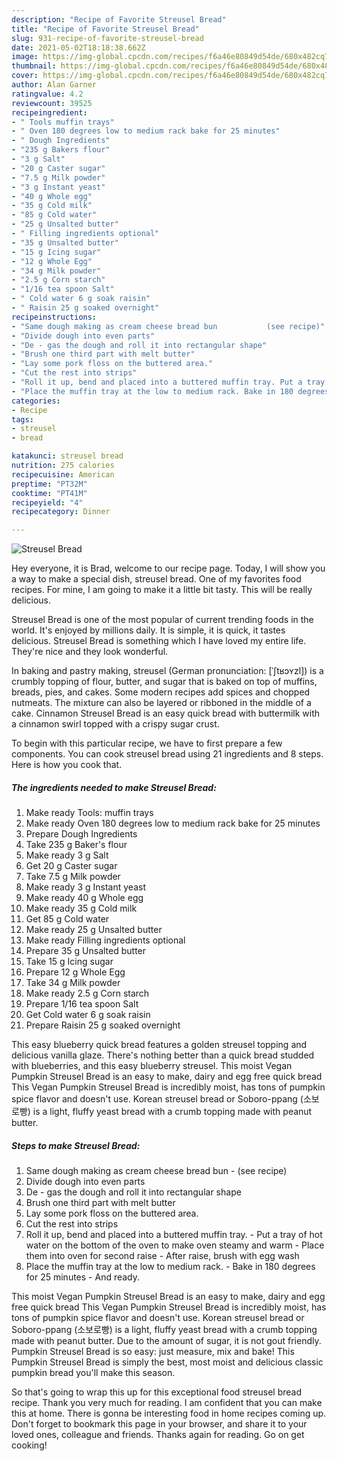 ```yaml
---
description: "Recipe of Favorite Streusel Bread"
title: "Recipe of Favorite Streusel Bread"
slug: 931-recipe-of-favorite-streusel-bread
date: 2021-05-02T18:18:38.662Z
image: https://img-global.cpcdn.com/recipes/f6a46e80849d54de/680x482cq70/streusel-bread-recipe-main-photo.jpg
thumbnail: https://img-global.cpcdn.com/recipes/f6a46e80849d54de/680x482cq70/streusel-bread-recipe-main-photo.jpg
cover: https://img-global.cpcdn.com/recipes/f6a46e80849d54de/680x482cq70/streusel-bread-recipe-main-photo.jpg
author: Alan Garner
ratingvalue: 4.2
reviewcount: 39525
recipeingredient:
- " Tools muffin trays"
- " Oven 180 degrees low to medium rack bake for 25 minutes"
- " Dough Ingredients"
- "235 g Bakers flour"
- "3 g Salt"
- "20 g Caster sugar"
- "7.5 g Milk powder"
- "3 g Instant yeast"
- "40 g Whole egg"
- "35 g Cold milk"
- "85 g Cold water"
- "25 g Unsalted butter"
- " Filling ingredients optional"
- "35 g Unsalted butter"
- "15 g Icing sugar"
- "12 g Whole Egg"
- "34 g Milk powder"
- "2.5 g Corn starch"
- "1/16 tea spoon Salt"
- " Cold water 6 g soak raisin"
- " Raisin 25 g soaked overnight"
recipeinstructions:
- "Same dough making as cream cheese bread bun           (see recipe)"
- "Divide dough into even parts"
- "De - gas the dough and roll it into rectangular shape"
- "Brush one third part with melt butter"
- "Lay some pork floss on the buttered area."
- "Cut the rest into strips"
- "Roll it up, bend and placed into a buttered muffin tray. Put a tray of hot water on the bottom of the oven to make oven steamy and warm Place them into oven for second raise After raise, brush with egg wash"
- "Place the muffin tray at the low to medium rack. Bake in 180 degrees for 25 minutes And ready."
categories:
- Recipe
tags:
- streusel
- bread

katakunci: streusel bread 
nutrition: 275 calories
recipecuisine: American
preptime: "PT32M"
cooktime: "PT41M"
recipeyield: "4"
recipecategory: Dinner

---
```



![Streusel Bread](https://img-global.cpcdn.com/recipes/f6a46e80849d54de/680x482cq70/streusel-bread-recipe-main-photo.jpg)

Hey everyone, it is Brad, welcome to our recipe page. Today, I will show you a way to make a special dish, streusel bread. One of my favorites food recipes. For mine, I am going to make it a little bit tasty. This will be really delicious.

Streusel Bread is one of the most popular of current trending foods in the world. It's enjoyed by millions daily. It is simple, it is quick, it tastes delicious. Streusel Bread is something which I have loved my entire life. They're nice and they look wonderful.

In baking and pastry making, streusel (German pronunciation: [ˈʃtʁɔʏzl]) is a crumbly topping of flour, butter, and sugar that is baked on top of muffins, breads, pies, and cakes. Some modern recipes add spices and chopped nutmeats. The mixture can also be layered or ribboned in the middle of a cake. Cinnamon Streusel Bread is an easy quick bread with buttermilk with a cinnamon swirl topped with a crispy sugar crust.


To begin with this particular recipe, we have to first prepare a few components. You can cook streusel bread using 21 ingredients and 8 steps. Here is how you cook that.

<!--inarticleads1-->

##### The ingredients needed to make Streusel Bread:

1. Make ready  Tools: muffin trays
1. Make ready  Oven 180 degrees low to medium rack bake for 25 minutes
1. Prepare  Dough Ingredients
1. Take 235 g Baker&#39;s flour
1. Make ready 3 g Salt
1. Get 20 g Caster sugar
1. Take 7.5 g Milk powder
1. Make ready 3 g Instant yeast
1. Make ready 40 g Whole egg
1. Make ready 35 g Cold milk
1. Get 85 g Cold water
1. Make ready 25 g Unsalted butter
1. Make ready  Filling ingredients optional
1. Prepare 35 g Unsalted butter
1. Take 15 g Icing sugar
1. Prepare 12 g Whole Egg
1. Take 34 g Milk powder
1. Make ready 2.5 g Corn starch
1. Prepare 1/16 tea spoon Salt
1. Get  Cold water 6 g soak raisin
1. Prepare  Raisin 25 g soaked overnight


This easy blueberry quick bread features a golden streusel topping and delicious vanilla glaze. There&#39;s nothing better than a quick bread studded with blueberries, and this easy blueberry streusel. This moist Vegan Pumpkin Streusel Bread is an easy to make, dairy and egg free quick bread This Vegan Pumpkin Streusel Bread is incredibly moist, has tons of pumpkin spice flavor and doesn&#39;t use. Korean streusel bread or Soboro-ppang (소보로빵) is a light, fluffy yeast bread with a crumb topping made with peanut butter. 

<!--inarticleads2-->

##### Steps to make Streusel Bread:

1. Same dough making as cream cheese bread bun -           (see recipe)
1. Divide dough into even parts
1. De - gas the dough and roll it into rectangular shape
1. Brush one third part with melt butter
1. Lay some pork floss on the buttered area.
1. Cut the rest into strips
1. Roll it up, bend and placed into a buttered muffin tray. - Put a tray of hot water on the bottom of the oven to make oven steamy and warm - Place them into oven for second raise - After raise, brush with egg wash
1. Place the muffin tray at the low to medium rack. - Bake in 180 degrees for 25 minutes - And ready.


This moist Vegan Pumpkin Streusel Bread is an easy to make, dairy and egg free quick bread This Vegan Pumpkin Streusel Bread is incredibly moist, has tons of pumpkin spice flavor and doesn&#39;t use. Korean streusel bread or Soboro-ppang (소보로빵) is a light, fluffy yeast bread with a crumb topping made with peanut butter. Due to the amount of sugar, it is not gout friendly. Pumpkin Streusel Bread is so easy: just measure, mix and bake! This Pumpkin Streusel Bread is simply the best, most moist and delicious classic pumpkin bread you&#39;ll make this season. 

So that's going to wrap this up for this exceptional food streusel bread recipe. Thank you very much for reading. I am confident that you can make this at home. There is gonna be interesting food in home recipes coming up. Don't forget to bookmark this page in your browser, and share it to your loved ones, colleague and friends. Thanks again for reading. Go on get cooking!
